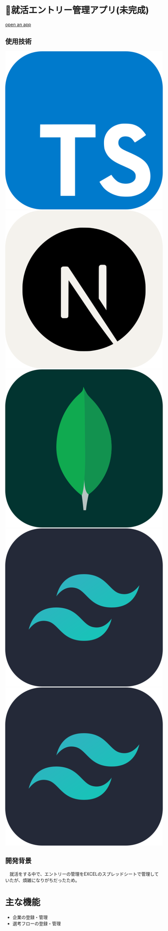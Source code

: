 # 💩就活エントリー管理アプリ(未完成)

[open an app](https://shuukatu-app.vercel.app)


## 使用技術
![image](https://raw.githubusercontent.com/tandpfun/skill-icons/refs/heads/main/icons/TypeScript.svg)
![image](https://raw.githubusercontent.com/tandpfun/skill-icons/refs/heads/main/icons/NextJS-Light.svg)
![image](https://raw.githubusercontent.com/tandpfun/skill-icons/refs/heads/main/icons/MongoDB.svg)
![image](https://raw.githubusercontent.com/tandpfun/skill-icons/refs/heads/main/icons/TailwindCSS-Dark.svg)
![image](https://raw.githubusercontent.com/tandpfun/skill-icons/refs/heads/main/icons/TailwindCSS-Dark.svg)


## 開発背景
　就活をする中で、エントリーの管理をEXCELのスプレッドシートで管理していたが、煩雑になりがちだったため。


# 主な機能
* 企業の登録・管理
* 選考フローの登録・管理

